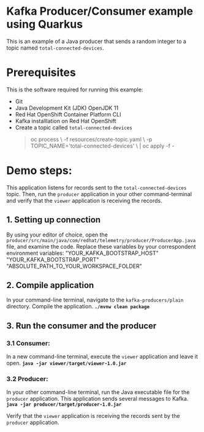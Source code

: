 # Kafka Producer/Consumer example using Quarkus
This is an example of a Java producer that sends a random integer to a topic named `total-connected-devices`.
# Prerequisites
This is the software required for running this example:
 - Git 
 - Java Development Kit (JDK) OpenJDK 11
 - Red Hat OpenShift Container Platform CLI 
 - Kafka installlation on Red Hat OpenShift 
 - Create a topic called `total-connected-devices`
	> oc process \\
	> -f resources/create-topic.yaml \\
	> -p TOPIC_NAME='total-connected-devices' \ | oc apply -f -

# Demo steps:
This application listens for records sent to the `total-connected-devices` topic. Then, run the `producer` application in your other command-terminal and verify that the `viewer` application is receiving the records.
## 1. Setting up connection
By using your editor of choice, open the `producer/src/main/java/com/redhat/telemetry/producer/ProducerApp.java` file, and examine the code.
Replace these variables by your correspondent environment variables: 
    "YOUR_KAFKA_BOOTSTRAP_HOST"
    "YOUR_KAFKA_BOOTSTRAP_PORT"
    "ABSOLUTE_PATH_TO_YOUR_WORKSPACE_FOLDER"

## 2. Compile application
In your command-line terminal, navigate to the `kafka-producers/plain` directory. Compile the application.
**`./mvnw clean package`**
## 3. Run the consumer and the producer
### 3.1 Consumer: 
In a new command-line terminal, execute the `viewer` application and leave it open.
**`java -jar viewer/target/viewer-1.0.jar`**

### 3.2 Producer: 
In your other command-line terminal, run the Java executable file for the `producer` application. This application sends several messages to Kafka.
**`java -jar producer/target/producer-1.0.jar`**

Verify that the `viewer` application is receiving the records sent by the `producer` application.


